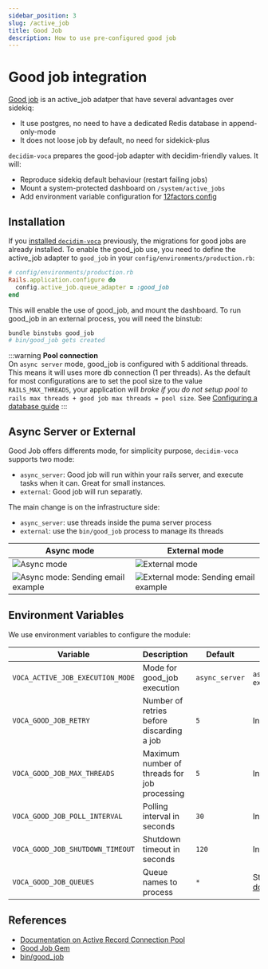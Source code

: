```yaml
---
sidebar_position: 3
slug: /active_job
title: Good Job
description: How to use pre-configured good job
---
```


# Good job integration
[Good job](https://github.com/bensheldon/good_job) is an active_job adatper that have several advantages over sidekiq: 

- It use postgres, no need to have a dedicated Redis database in append-only-mode
- It does not loose job by default, no need for sidekick-plus

`decidim-voca` prepares the good-job adapter with decidim-friendly values. It will: 

- Reproduce sidekiq default behaviour (restart failing jobs)
- Mount a system-protected dashboard on `/system/active_jobs`
- Add environment variable configuration for [12factors config](https://12factor.net)

## Installation
If you [installed `decidim-voca`](./install.md) previously, the migrations for good jobs are already installed. 
To enable the good_job use, you need to define the active_job adapter to `good_job` in your `config/environments/production.rb`: 

```ruby
# config/environments/production.rb
Rails.application.configure do
  config.active_job.queue_adapter = :good_job
end
```
This will enable the use of good_job, and mount the dashboard. 
To run good_job in an external process, you will need the binstub: 
```bash
bundle binstubs good_job
# bin/good_job gets created
```

:::warning
**Pool connection**  
On `async server` mode, good_job is configured with 5 additional threads. This means it will uses
 more db connection (1 per threads). As the default for most configurations are to set the pool size
 to the value `RAILS_MAX_THREADS`, your application will _broke if you do not setup pool to_ `rails max threads + good job max threads = pool size`.  See [Configuring a database guide](https://guides.rubyonrails.org/configuring.html#configuring-a-database)
:::

## Async Server or External
Good Job offers differents mode, for simplicity purpose, `decidim-voca` supports two mode: 

- `async_server`: Good job will run within your rails server, and execute tasks when it can. Great for small instances. 
- `external`: Good job will run separatly. 

The main change is on the infrastructure side:

- `async_server`: use threads inside the puma server process
- `external`: use the `bin/good_job` process to manage its threads

| Async mode | External mode |
|------|-------|
| ![Async mode](/c4/images/structurizr-good-job-async-infra.png) | ![External mode](/c4/images/structurizr-good-job-external-infra.png) |
| ![Async mode: Sending email example](/c4/images/structurizr-good-job-internal-logics.png) | ![External mode: Sending email example](/c4/images/structurizr-good-job-external-logics.png) |

## Environment Variables
We use environment variables to configure the module: 

| Variable | Description | Default | Options |
|----------|-------------|---------|---------|
| `VOCA_ACTIVE_JOB_EXECUTION_MODE` | Mode for good_job execution | `async_server` | `async_server`, `external` |
| `VOCA_GOOD_JOB_RETRY`| Number of retries before discarding a job | `5` | Integer |
| `VOCA_GOOD_JOB_MAX_THREADS` | Maximum number of threads for job processing | `5` | Integer |
| `VOCA_GOOD_JOB_POLL_INTERVAL` | Polling interval in seconds | `30` | Integer |
| `VOCA_GOOD_JOB_SHUTDOWN_TIMEOUT` | Shutdown timeout in seconds | `120` | Integer |
| `VOCA_GOOD_JOB_QUEUES` | Queue names to process | `*` | String (see [documentation](https://github.com/bensheldon/good_job?tab=readme-ov-file#configuring-your-queues)) |

## References

- [Documentation on Active Record Connection Pool](https://api.rubyonrails.org/classes/ActiveRecord/ConnectionAdapters/ConnectionPool.html)
- [Good Job Gem](https://github.com/bensheldon/good_job)
- [bin/good_job](https://github.com/bensheldon/good_job?tab=readme-ov-file#command-line-options)